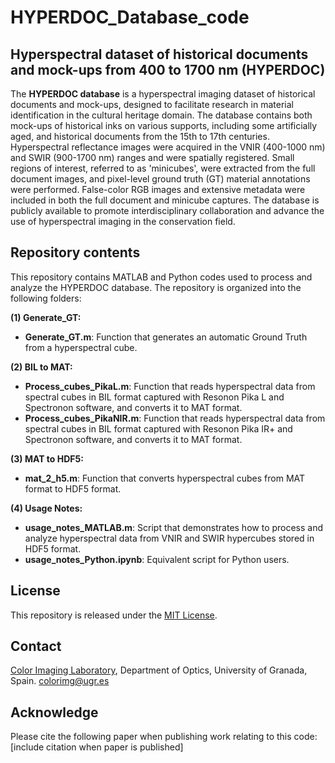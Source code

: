 # HYPERDOC_Database_code

## Hyperspectral dataset of historical documents and mock-ups from 400 to 1700 nm (HYPERDOC)

The **HYPERDOC database** is a hyperspectral imaging dataset of historical documents and mock-ups, designed to facilitate research in material identification in the cultural heritage domain. The database contains both mock-ups of historical inks on various supports, including some artificially aged, and historical documents from the 15th to 17th centuries. Hyperspectral reflectance images were acquired in the VNIR (400-1000 nm) and SWIR (900-1700 nm) ranges and were spatially registered. Small regions of interest, referred to as 'minicubes', were extracted from the full document images, and pixel-level ground truth (GT) material annotations were performed. False-color RGB images and extensive metadata were included in both the full document and minicube captures. The database is publicly available to promote interdisciplinary collaboration and advance the use of hyperspectral imaging in the conservation field.

## Repository contents

This repository contains MATLAB and Python codes used to process and analyze the HYPERDOC database. The repository is organized into the following folders:

**(1)	Generate_GT:**
- **Generate_GT.m**: Function that generates an automatic Ground Truth from a hyperspectral cube.

**(2)	BIL to MAT:**
  
- **Process_cubes_PikaL.m**: Function that reads hyperspectral data from spectral cubes in BIL format captured with Resonon Pika L and Spectronon software, and converts it to MAT format.
- **Process_cubes_PikaNIR.m**: Function that reads hyperspectral data from spectral cubes in BIL format captured with Resonon Pika IR+ and Spectronon software, and converts it to MAT format.
    
**(3)	MAT to HDF5:**
  
- **mat_2_h5.m**: Function that converts hyperspectral cubes from MAT format to HDF5 format.
    
**(4)	Usage Notes:**
  
- **usage_notes_MATLAB.m**: Script that demonstrates how to process and analyze hyperspectral data from VNIR and SWIR hypercubes stored in HDF5 format.  
- **usage_notes_Python.ipynb**: Equivalent script for Python users.

## License

This repository is released under the [MIT License](https://github.com/anabelenlb/HYPERDOC_Database_code/blob/main/LICENSE).

## Contact

[Color Imaging Laboratory](https://colorimaginglab.ugr.es/), Department of Optics, University of Granada, Spain. colorimg@ugr.es


## Acknowledge

Please cite the following paper when publishing work relating to this code:
[include citation when paper is published]
